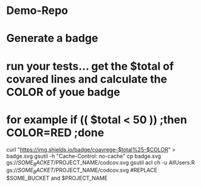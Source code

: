 # Demo-Repo


# Generate a badge
# run your tests... get the $total of covared lines and calculate the COLOR of youe badge
# for example if (( $total < 50 )) ;then COLOR=RED ;done
curl "https://img.shields.io/badge/coavrege-$total%25-$COLOR" > badge.svg
gsutil  -h "Cache-Control: no-cache" cp badge.svg gs://$SOME_BACKET/$PROJECT_NAME/codcov.svg
gsutil acl ch -u AllUsers:R gs://$SOME_BACKET/$PROJECT_NAME/codcov.svg
#REPLACE $SOME_BUCKET and $PROJECT_NAME
